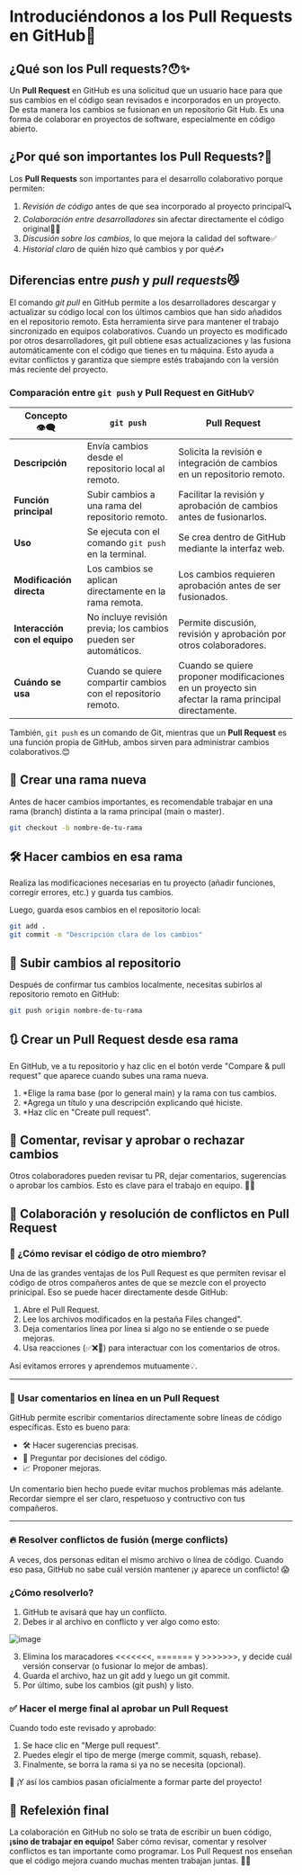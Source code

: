# Introduciéndonos a los Pull Requests en GitHub🔄

## ¿Qué son los Pull requests?😯✨

Un **Pull Request** en GitHub es una solicitud que un usuario hace para que sus cambios en el código
sean revisados e incorporados en un proyecto. De esta manera los cambios se fusionan en un repositorio
Git Hub. Es una forma de colaborar en proyectos de software, especialmente en código abierto.

## ¿Por qué son importantes los Pull Requests?🤔

Los **Pull Requests** son importantes para el desarrollo colaborativo porque permiten:

1. *Revisión de código* antes de que sea incorporado al proyecto principal🔍
2. *Colaboración entre desarrolladores* sin afectar directamente el código original👩‍💻
3. *Discusión sobre los cambios*, lo que mejora la calidad del software✅
4. *Historial claro* de quién hizo qué cambios y por qué✍️

## Diferencias entre *push* y *pull requests*😼

El comando *git pull* en GitHub permite a los desarrolladores descargar y actualizar su código local
con los últimos cambios que han sido añadidos en el repositorio remoto. Esta herramienta sirve 
para mantener el trabajo sincronizado en equipos colaborativos. Cuando un proyecto es modificado por 
otros desarrolladores, git pull obtiene esas actualizaciones y las fusiona automáticamente con el 
código que tienes en tu máquina. Esto ayuda a evitar conflictos y garantiza que siempre estés 
trabajando con la versión más reciente del proyecto.

### Comparación entre `git push` y Pull Request en GitHub💡

| Concepto 👁️‍🗨️     | `git push` | Pull Request |
|--------------|------------|--------------|
| **Descripción** | Envía cambios desde el repositorio local al remoto. | Solicita la revisión e integración de cambios en un repositorio remoto. |
| **Función principal** | Subir cambios a una rama del repositorio remoto. | Facilitar la revisión y aprobación de cambios antes de fusionarlos. |
| **Uso** | Se ejecuta con el comando `git push` en la terminal. | Se crea dentro de GitHub mediante la interfaz web. |
| **Modificación directa** | Los cambios se aplican directamente en la rama remota. | Los cambios requieren aprobación antes de ser fusionados. |
| **Interacción con el equipo** | No incluye revisión previa; los cambios pueden ser automáticos. | Permite discusión, revisión y aprobación por otros colaboradores. |
| **Cuándo se usa** | Cuando se quiere compartir cambios con el repositorio remoto. | Cuando se quiere proponer modificaciones en un proyecto sin afectar la rama principal directamente. |

También, `git push` es un comando de Git, mientras que un **Pull Request** es una función propia 
de GitHub, ambos sirven para administrar cambios colaborativos.😊

##  🌿 Crear una rama nueva

Antes de hacer cambios importantes, es recomendable trabajar en una rama (branch) distinta a la rama principal (main o master).

```bash
git checkout -b nombre-de-tu-rama
```
## 🛠️ Hacer cambios en esa rama
Realiza las modificaciones necesarias en tu proyecto (añadir funciones, corregir errores, etc.) y guarda tus cambios.

Luego, guarda esos cambios en el repositorio local:

```bash
git add .
git commit -m "Descripción clara de los cambios"
```

## 🚀 Subir cambios al repositorio
Después de confirmar tus cambios localmente, necesitas subirlos al repositorio remoto en GitHub:
```bash
git push origin nombre-de-tu-rama
```
## 🔃 Crear un Pull Request desde esa rama
En GitHub, ve a tu repositorio y haz clic en el botón verde "Compare & pull request" que aparece cuando subes una rama nueva.
1. *Elige la rama base (por lo general main) y la rama con tus cambios.
2. *Agrega un título y una descripción explicando qué hiciste.
3. *Haz clic en "Create pull request".

## 💬 Comentar, revisar y aprobar o rechazar cambios
Otros colaboradores pueden revisar tu PR, dejar comentarios, sugerencias o aprobar los cambios. Esto es clave para el trabajo en equipo. 🧠🤝

## 🤝 Colaboración y resolución de conflictos en Pull Request

### 👀 ¿Cómo revisar el código de otro miembro?

Una de las grandes ventajas de los Pull Request es que permiten revisar el código de otros compañeros antes de que se mezcle con el proyecto prinicipal. Eso se puede hacer directamente desde GitHub:

1. Abre el Pull Request.
2. Lee los archivos modificados en la pestaña Files changed".
3. Deja comentarios línea por línea si algo no se entiende o se puede mejoras.
4. Usa reacciones (✅❌💬) para interactuar con los comentarios de otros.

Así evitamos errores y aprendemos mutuamente💡.

---

### 💬 Usar comentarios en línea en un Pull Request

GitHub permite escribir comentarios directamente sobre líneas de código específicas. Esto es bueno para:

- 🛠️ Hacer sugerencias precisas.
- 🤔 Preguntar por decisiones del código.
- 📈 Proponer mejoras.

Un comentario bien hecho puede evitar muchos problemas más adelante. Recordar siempre el ser claro, respetuoso y contructivo con tus compañeros.

---

### 🔥 Resolver conflictos de fusión (merge conflicts)

A veces, dos personas editan el mismo archivo o línea de código. Cuando eso pasa, GitHub no sabe cuál versión mantener ¡y aparece un conflicto! 😱 

### ¿Cómo resolverlo?

1. GitHub te avisará que hay un conflicto.
2. Debes ir al archivo en conflicto y ver algo como esto:

![image](https://github.com/user-attachments/assets/ecffe4f5-69f5-418e-9391-993747c5960d)

3. Elimina los maracadores <<<<<<<, ======= y >>>>>>>, y decide cuál versión conservar (o fusionar lo mejor de ambas).
4. Guarda el archivo, haz un git add y luego un git commit.
5. Por último, sube los cambios (git push) y listo.

### ✅ Hacer el merge final al aprobar un Pull Request

Cuando todo este revisado y aprobado:
1. Se hace clic en "Merge pull request".
2. Puedes elegir el tipo de merge (merge commit, squash, rebase).
3. Finalmente, se borra la rama si ya no se necesita (opcional).

🎉 ¡Y así los cambios pasan oficialmente a formar parte del proyecto!

## 🧠 Refelexión final

La colaboración en GitHub no solo se trata de escribir un buen código, **¡sino de trabajar en equipo!** Saber cómo revisar, comentar y resolver conflictos es tan importante como programar.
Los Pull Request nos enseñan que el código mejora cuando muchas menten trabajan juntas. 🔄✨
